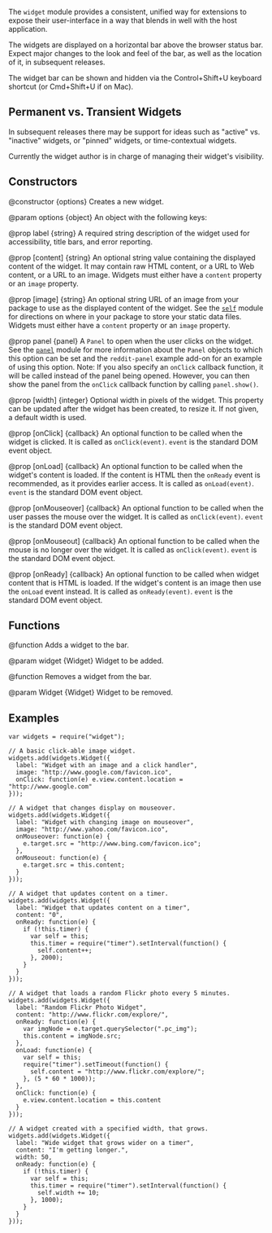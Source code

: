 <!-- contributed by Drew Willcoxon [adw@mozilla.com]  -->
<!-- edited by Noelle Murata [fiveinchpixie@gmail.com]  -->

The `widget` module provides a consistent, unified way for extensions to
expose their user-interface in a way that blends in well with the host
application.

The widgets are displayed on a horizontal bar above the browser status
bar. Expect major changes to the look and feel of the bar, as well as
the location of it, in subsequent releases.

The widget bar can be shown and hidden via the Control+Shift+U keyboard
shortcut (or Cmd+Shift+U if on Mac).

## Permanent vs. Transient Widgets

In subsequent releases there may be support for ideas such as "active"
vs. "inactive" widgets, or "pinned" widgets, or time-contextual widgets.

Currently the widget author is in charge of managing their widget's
visibility.

## Constructors ##

<api name="Widget">
@constructor {options}
  Creates a new widget.

@param options {object}
  An object with the following keys:

  @prop label {string}
    A required string description of the widget used for accessibility,
    title bars, and error reporting.

  @prop [content] {string}
    An optional string value containing the displayed content of the widget.
    It may contain raw HTML content, or a URL to Web content, or a URL to an
    image.  Widgets must either have a `content` property or an `image`
    property.

  @prop [image] {string}
    An optional string URL of an image from your package to use as the displayed
    content of the widget.  See the [`self`](#module/jetpack-core/self) module
    for directions on where in your package to store your static data files.
    Widgets must either have a `content` property or an `image` property.

  @prop panel {panel}
    A `Panel` to open when the user clicks on the widget.  See the
    [`panel`](#module/jetpack-core/panel) module for more information about the
    `Panel` objects to which this option can be set and the `reddit-panel`
    example add-on for an example of using this option.  Note: If you also
    specify an `onClick` callback function, it will be called instead of the
    panel being opened.  However, you can then show the panel from the `onClick`
    callback function by calling `panel.show()`.

  @prop [width] {integer}
    Optional width in pixels of the widget. This property can be updated after
    the widget has been created, to resize it. If not given, a default width is
    used.

  @prop [onClick] {callback}
    An optional function to be called when the widget is clicked. It is called
    as `onClick(event)`. `event` is the standard DOM event object.

  @prop [onLoad] {callback}
    An optional function to be called when the widget's content is loaded. If
    the content is HTML then the `onReady` event is recommended, as it provides
    earlier access. It is called as `onLoad(event)`. `event` is the standard DOM
    event object.

  @prop [onMouseover] {callback}
    An optional function to be called when the user passes the mouse over the
    widget. It is called as `onClick(event)`. `event` is the standard DOM event
    object.

  @prop [onMouseout] {callback}
    An optional function to be called when the mouse is no longer over the
    widget. It is called as `onClick(event)`. `event` is the standard DOM event
    object.

  @prop [onReady] {callback}
    An optional function to be called when widget content that is HTML is
    loaded. If the widget's content is an image then use the `onLoad` event
    instead. It is called as `onReady(event)`. `event` is the standard DOM event
    object.
</api>

## Functions ##

<api name="add">
@function
  Adds a widget to the bar.

@param widget {Widget}
  Widget to be added.
</api>


<api name="remove">
@function
  Removes a widget from the bar.

@param Widget {Widget}
  Widget to be removed.
</api>

## Examples ##

    var widgets = require("widget");

    // A basic click-able image widget.
    widgets.add(widgets.Widget({
      label: "Widget with an image and a click handler",
      image: "http://www.google.com/favicon.ico",
      onClick: function(e) e.view.content.location = "http://www.google.com"
    }));

    // A widget that changes display on mouseover.
    widgets.add(widgets.Widget({
      label: "Widget with changing image on mouseover",
      image: "http://www.yahoo.com/favicon.ico",
      onMouseover: function(e) {
        e.target.src = "http://www.bing.com/favicon.ico";
      },
      onMouseout: function(e) {
        e.target.src = this.content;
      }
    }));

    // A widget that updates content on a timer.
    widgets.add(widgets.Widget({
      label: "Widget that updates content on a timer",
      content: "0",
      onReady: function(e) {
        if (!this.timer) {
          var self = this;
          this.timer = require("timer").setInterval(function() {
            self.content++;
          }, 2000);
        }
      }
    }));

    // A widget that loads a random Flickr photo every 5 minutes.
    widgets.add(widgets.Widget({
      label: "Random Flickr Photo Widget",
      content: "http://www.flickr.com/explore/",
      onReady: function(e) {
        var imgNode = e.target.querySelector(".pc_img");
        this.content = imgNode.src;
      },
      onLoad: function(e) {
        var self = this;
        require("timer").setTimeout(function() {
          self.content = "http://www.flickr.com/explore/";
        }, (5 * 60 * 1000));
      },
      onClick: function(e) {
        e.view.content.location = this.content
      }
    }));

    // A widget created with a specified width, that grows.
    widgets.add(widgets.Widget({
      label: "Wide widget that grows wider on a timer",
      content: "I'm getting longer.",
      width: 50,
      onReady: function(e) {
        if (!this.timer) {
          var self = this;
          this.timer = require("timer").setInterval(function() {
            self.width += 10;
          }, 1000);
        }
      }
    }));
